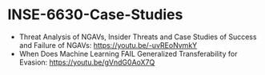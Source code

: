 # INSE-6630-Case-Studies
- Threat Analysis of NGAVs, Insider Threats and Case Studies of Success and Failure of NGAVs: https://youtu.be/-uvREoNvmkY
- When Does Machine Learning FAIL Generalized Transferability for Evasion: https://youtu.be/gVndG0AoX7Q

